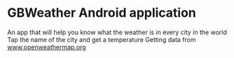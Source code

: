 # GBWeather Android application
An app that will help you know what the weather is in every city in the world
Tap the name of the city and get a temperature
Getting data from www.openweathermap.org

